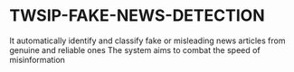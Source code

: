 # TWSIP-FAKE-NEWS-DETECTION
It automatically identify and classify fake or misleading news articles from genuine and reliable ones
The system aims to combat the speed of misinformation 
